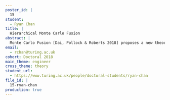 ```yaml
---
poster_id: |
  15
student:
  - Ryan Chan
title: |
  Hierarchical Monte Carlo Fusion
abstract: |
  Monte Carlo Fusion [Dai, Pollock & Roberts 2018] proposes a new theory and methodology to tackle the problem of unifying distributed analyses and inferences on shared parameters from multiple sources, into a single coherent inference. This problem can appear in settings such as expert elicitation, distributed ‘big data’ problems, and tempering. However, the original Monte Carlo fusion algorithm is inefficient in some settings, for instance when the number of sub-posteriors to combine is large. Here, we introduce ‘Hierarchical Monte Carlo Fusion’ which proposes a new framework to perform fusion with the aim to alleviate this problem.
email:
  - rchan@turing.ac.uk
cohort: Doctoral 2018
main_theme: engineer
cross_theme: theory
student_url:
  - https://www.turing.ac.uk/people/doctoral-students/ryan-chan
file_id: |
  15-ryan-chan
production: true
---
```

